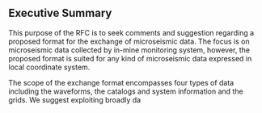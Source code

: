 ## Executive Summary

This purpose of the RFC is to seek comments and suggestion regarding a proposed format for the exchange of microseismic data. The focus is on microseismic data collected by in-mine monitoring system, however, the proposed format is suited for any kind of microseismic data expressed in local coordinate system. 

The scope of the exchange format encompasses four types of data including the waveforms, the catalogs and system information and the grids. We suggest exploiting broadly da
<!--stackedit_data:
eyJoaXN0b3J5IjpbLTExODcxMDA1NzRdfQ==
-->